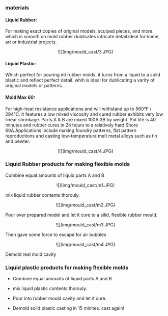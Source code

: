 ### materials

#### Liquid Rubber:

 For making exact copies of original models, sculped pieces, and more. which is smooth on mold rubber dubilcates intricate detail.ideal for home, art or industrial projects.

<center>![](img/mould_cast/3.JPG)</center>

#### Liquid  Plastic:

 Which perfect for pouring int rubber molds. it turns from a liquid to a solid plastic and reflect perfect detail. whih is ideal for dublicating a varity of original models or patterns.

#### Mold Max 60:

 For high-heat resistance applications and will withstand up to 560°F / 294°C. It features a low mixed viscosity and cured rubber exhibits very low linear shrinkage. Parts A & B are mixed 100A:3B by weight. Pot life is 40 minutes and rubber cures in 24 hours to a relatively hard Shore 60A.Applications include making foundry patterns, flat pattern reproductions and casting low-temperature melt metal alloys such as tin and pewter.
 
<center>![](img/mould_cast/4.JPG)</center>

### Liquid Rubber products for making flexible molds

Combine equal amounts of liquid parts A and B

<center>![](img/mould_cast/m1.JPG)</center>

mix liquid rubber contents thorouly.

<center>![](img/mould_cast/m2.JPG)</center>

Pour over prepared model and let it cure to a silid, flexible rubber mould.

<center>![](img/mould_cast/m3.JPG)</center>

Then gave some force to escape for air bubbles

<center>![](img/mould_cast/m4.JPG)</center>

Demold real mold cavity



### Liquid plastic products for making flexible molds

* Combine equal amounts of liquid parts A and B

* mix liquid plastic contents thorouly.

* Pour into rubber mould cavity and let it cure.

* Demold solid plastic casting in 15 minites. cast again!